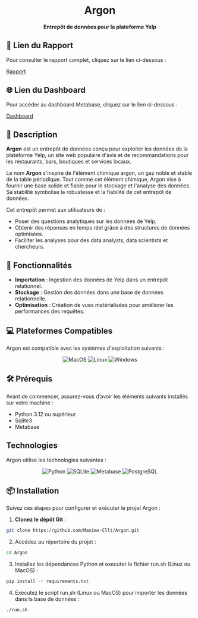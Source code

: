 <div align="center">
  <h1>Argon</h1>
</div>

<div align="center">
  <strong>Entrepôt de données pour la plateforme Yelp</strong>
</div>

## 📄 Lien du Rapport

Pour consulter le rapport complet, cliquez sur le lien ci-dessous :

[Rapport](https://docs.google.com/document/d/1sLP6f43I187cvIch9RbBHyOVyccv67lUW4Wt1hDGoM4/edit?usp=sharing)

## 🌐 Lien du Dashboard

Pour accéder au dashboard Metabase, cliquez sur le lien ci-dessous :

[Dashboard](http://localhost:3000/)

## 📝 Description

**Argon** est un entrepôt de données conçu pour exploiter les données de la plateforme Yelp, un site web populaire
d'avis et de recommandations pour les restaurants, bars, boutiques et services locaux.

Le nom **Argon** s'inspire de l'élément chimique argon, un gaz noble et stable de la table périodique. Tout comme cet
élément chimique, Argon vise à fournir une base solide et fiable pour le stockage et l'analyse des données. Sa stabilité
symbolise la robustesse et la fiabilité de cet entrepôt de données.

Cet entrepôt permet aux utilisateurs de :

- Poser des questions analytiques sur les données de Yelp.
- Obtenir des réponses en temps réel grâce à des structures de données optimisées.
- Faciliter les analyses pour des data analysts, data scientists et chercheurs.

## 🚀 Fonctionnalités

- **Importation** : Ingestion des données de Yelp dans un entrepôt relationnel.
- **Stockage** : Gestion des données dans une base de données relationnelle.
- **Optimisation** : Création de vues matérialisées pour améliorer les performances des requêtes.

## 💻 Plateformes Compatibles

Argon est compatible avec les systèmes d'exploitation suivants :

<div align="center">
  <img src="https://img.shields.io/badge/OS-MacOS-informational?style=flat&logo=apple&logoColor=white&color=007aff" alt="MacOS" />
  <img src="https://img.shields.io/badge/OS-Linux-informational?style=flat&logo=linux&logoColor=white&color=ff7f00" alt="Linux" />
  <img src="https://img.shields.io/badge/OS-Windows-informational?style=flat&logo=windows&logoColor=white&color=1e90ff" alt="Windows" />
</div>

## 🛠️ Prérequis

Avant de commencer, assurez-vous d’avoir les éléments suivants installés sur votre machine :

- Python 3.12 ou supérieur
- Sqlite3
- Metabase

## Technologies

Argon utilise les technologies suivantes :

<div align="center">
  <img src="https://img.shields.io/badge/Python-4B8BBE?style=for-the-badge&logo=python&logoColor=FFD43B" alt="Python" />
  <img src="https://img.shields.io/badge/SQLite-003B57?style=for-the-badge&logo=sqlite&logoColor=9ED9D8" alt="SQLite" />
  <img src="https://img.shields.io/badge/Metabase-3182CE?style=for-the-badge&logo=metabase&logoColor=white" alt="Metabase" />
  <img src="https://img.shields.io/badge/PostgreSQL-336791?style=for-the-badge&logo=postgresql&logoColor=white" alt="PostgreSQL" />
</div>

## 📦 Installation

Suivez ces étapes pour configurer et exécuter le projet Argon :

1. **Clonez le dépôt Git** :

```bash
git clone https://github.com/Maxime-Cllt/Argon.git

```

2. Accédez au répertoire du projet :

```bash
cd Argon
```

3. Installez les dépendances Python et executer le fichier run.sh (Linux ou MacOS) :

```bash
pip install -r requirements.txt
```

4. Exécutez le script run.sh (Linux ou MacOS) pour importer les données dans la base de données :

```bash
./run.sh
```


